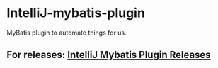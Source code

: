# IntelliJ-mybatis-plugin
MyBatis plugin to automate things for us.

## For releases: [IntelliJ Mybatis Plugin Releases][1]

[1]: https://github.com/rankun203/IntelliJ-mybatis-plugin/releases
